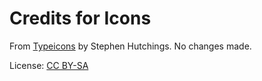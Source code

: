 # Credits for Icons

From [Typeicons](http://www.typicons.com) by Stephen Hutchings. No changes made.

License: [CC BY-SA](https://creativecommons.org/licenses/by-sa/3.0/) 
